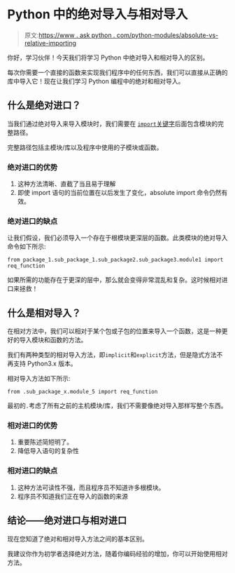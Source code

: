 # Python 中的绝对导入与相对导入

> 原文:[https://www . ask python . com/python-modules/absolute-vs-relative-importing](https://www.askpython.com/python-modules/absolute-vs-relative-importing)

你好，学习伙伴！今天我们将学习 Python 中绝对导入和相对导入的区别。

每次你需要一个直接的函数来实现我们程序中的任何东西，我们可以直接从正确的库中导入它！现在让我们学习 Python 编程中的绝对和相对导入。

## 什么是绝对进口？

当我们通过绝对导入来导入模块时，我们需要在 [`import`关键字](https://www.askpython.com/python/python-import-statement)后面包含模块的完整路径。

完整路径包括主模块/库以及程序中使用的子模块或函数。

### 绝对进口的优势

1.  这种方法清晰、直截了当且易于理解
2.  即使 import 语句的当前位置在以后发生了变化，absolute import 命令仍然有效。

### 绝对进口的缺点

让我们假设，我们必须导入一个存在于根模块更深层的函数。此类模块的绝对导入命令如下所示:

```
from package_1.sub_package_1.sub_package2.sub_package3.module1 import req_function

```

如果所需的功能存在于更深的层中，那么就会变得非常混乱和复杂。这时候相对进口来拯救！

## 什么是相对导入？

在相对方法中，我们可以相对于某个包或子包的位置来导入一个函数，这是一种更好的导入模块和函数的方法。

我们有两种类型的相对导入方法，即`implicit`和`explicit`方法，但是隐式方法不再支持 Python3.x 版本。

相对导入方法如下所示:

```
from .sub_package_x.module_5 import req_function

```

最初的`.`考虑了所有之前的主机模块/库，我们不需要像绝对导入那样写整个东西。

### 相对进口的优势

1.  重要陈述简短明了。
2.  降低导入语句的复杂性

### 相对进口的缺点

1.  这种方法可读性不强，而且程序员不知道许多根模块。
2.  程序员不知道我们正在导入的函数的来源

## 结论——绝对进口与相对进口

现在您知道了绝对和相对导入方法之间的基本区别。

我建议你作为初学者选择绝对方法，随着你编码经验的增加，你可以开始使用相对方法。